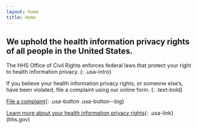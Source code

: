 ```yaml
---
layout: home
title: Home
---
```


## We uphold the health information privacy rights of all people in the United States.

The HHS Office of Civil Rights enforces federal laws that protect your right to health information privacy.
{: .usa-intro}

If you believe your health information privacy rights, or someone else’s, have been violated, file a complaint using our online form.
{: .text-bold}

[File a complaint](question-1.html){: .usa-button .usa-button--big}

[Learn more about your health information privacy rights](https://www.hhs.gov/hipaa/for-individuals/guidance-materials-for-consumers/index.html){: .usa-link} (hhs.gov)